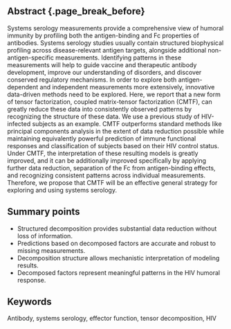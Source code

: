 ## Abstract {.page_break_before}

Systems serology measurements provide a comprehensive view of humoral immunity by profiling both the antigen-binding and Fc properties of antibodies. Systems serology studies usually contain structured biophysical profiling across disease-relevant antigen targets, alongside additional non-antigen-specific measurements. Identifying patterns in these measurements will help to guide vaccine and therapeutic antibody development, improve our understanding of disorders, and discover conserved regulatory mechanisms. In order to explore both antigen-dependent and independent measurements more extensively, innovative data-driven methods need to be explored. Here, we report that a new form of tensor factorization, coupled matrix-tensor factorization (CMTF), can greatly reduce these data into consistently observed patterns by recognizing the structure of these data. We use a previous study of HIV-infected subjects as an example. CMTF outperforms standard methods like principal components analysis in the extent of data reduction possible while maintaining equivalently powerful prediction of immune functional responses and classification of subjects based on their HIV control status. Under CMTF, the interpretation of these resulting models is greatly improved, and it can be additionally improved specifically by applying further data reduction, separation of the Fc from antigen-binding effects, and recognizing consistent patterns across individual measurements. Therefore, we propose that CMTF will be an effective general strategy for exploring and using systems serology.

## Summary points

- Structured decomposition provides substantial data reduction without loss of information.
- Predictions based on decomposed factors are accurate and robust to missing measurements.
- Decomposition structure allows mechanistic interpretation of modeling results.
- Decomposed factors represent meaningful patterns in the HIV humoral response.

## Keywords

Antibody, systems serology, effector function, tensor decomposition, HIV
